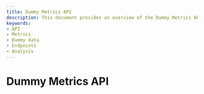 ```yaml
---
title: Dummy Metrics API
description: This document provides an overview of the Dummy Metrics API, detailing its functionality, endpoints, and use cases for collecting and analyzing various dummy metrics within applications or testing environments.
keywords:
- API
- Metrics
- Dummy data
- Endpoints
- Analysis
---
```


# Dummy Metrics API
